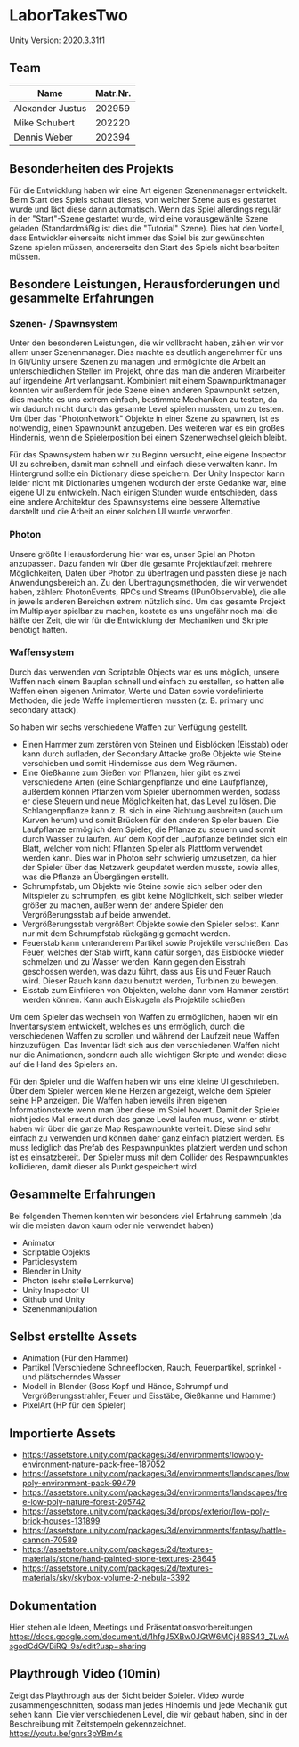 # LaborTakesTwo

Unity Version: 2020.3.31f1

## Team
|Name            | Matr.Nr.|
|----------------|---------|
|Alexander Justus|  202959 |
|Mike Schubert   |  202220 |
|Dennis Weber    |  202394 |

## Besonderheiten des Projekts

Für die Entwicklung haben wir eine Art eigenen Szenenmanager entwickelt. Beim Start des Spiels schaut dieses, von welcher Szene aus es gestartet wurde und lädt diese dann automatisch. Wenn das Spiel allerdings regulär in der "Start"-Szene gestartet wurde, wird eine vorausgewählte Szene geladen (Standardmäßig ist dies die "Tutorial" Szene). Dies hat den Vorteil, dass Entwickler einerseits nicht immer das Spiel bis zur gewünschten Szene spielen müssen, andererseits den Start des Spiels nicht bearbeiten müssen. 

## Besondere Leistungen, Herausforderungen und gesammelte Erfahrungen


### Szenen- / Spawnsystem

Unter den besonderen Leistungen, die wir vollbracht haben, zählen wir vor allem unser Szenenmanager. Dies machte
es deutlich angenehmer für uns in Git/Unity unsere Szenen zu managen und ermöglichte die Arbeit an unterschiedlichen
Stellen im Projekt, ohne das man die anderen Mitarbeiter auf irgendeine Art verlangsamt. Kombiniert mit einem 
Spawnpunktmanager konnten wir außerdem für jede Szene einen anderen Spawnpunkt setzen, dies machte es uns extrem
einfach, bestimmte Mechaniken zu testen, da wir dadurch nicht durch das gesamte Level spielen mussten, um zu testen.
Um über das "PhotonNetwork" Objekte in einer Szene zu spawnen, ist es notwendig, einen Spawnpunkt anzugeben. 
Des weiteren war es ein großes Hindernis, wenn die Spielerposition bei einem Szenenwechsel gleich bleibt.

Für das Spawnsystem haben wir zu Beginn versucht, eine eigene Inspector UI zu schreiben, damit man schnell und einfach diese verwalten kann. Im Hintergrund sollte ein Dictionary diese speichern. Der Unity Inspector kann leider nicht mit Dictionaries umgehen wodurch der erste Gedanke war, eine eigene UI zu entwickeln. Nach einigen Stunden wurde entschieden, dass eine andere Architektur des Spawnsystems eine bessere Alternative darstellt und die Arbeit an einer solchen UI wurde verworfen.

### Photon

Unsere größte Herausforderung hier war es, unser Spiel an Photon anzupassen. Dazu fanden wir über die gesamte
Projektlaufzeit mehrere Möglichkeiten, Daten über Photon zu übertragen und passten diese je nach Anwendungsbereich
an. Zu den Übertragungsmethoden, die wir verwendet haben, zählen: PhotonEvents, RPCs und Streams (IPunObservable), die alle in jeweils
anderen Bereichen extrem nützlich sind. Um das gesamte Projekt im Multiplayer spielbar zu machen, kostete es uns
ungefähr noch mal die hälfte der Zeit, die wir für die Entwicklung der Mechaniken und Skripte benötigt hatten.

### Waffensystem

Durch das verwenden von Scriptable Objects war es uns möglich, unsere Waffen nach einem Bauplan schnell und einfach
zu erstellen, so hatten alle Waffen einen eigenen Animator, Werte und Daten sowie vordefinierte Methoden, die jede
Waffe implementieren mussten (z. B. primary und secondary attack).

So haben wir sechs verschiedene Waffen zur Verfügung
gestellt.
- Einen Hammer zum zerstören von Steinen und Eisblöcken (Eisstab) oder kann durch aufladen, der Secondary Attacke
  große Objekte wie Steine verschieben und somit Hindernisse aus dem Weg räumen.
- Eine Gießkanne zum Gießen von Pflanzen, hier gibt es zwei verschiedene Arten (eine Schlangenpflanze und eine Laufpflanze),
  außerdem können Pflanzen vom Spieler übernommen werden, sodass er diese Steuern und neue Möglichkeiten hat, das Level zu lösen.
  Die Schlangenpflanze kann z. B. sich in eine Richtung ausbreiten (auch um Kurven herum) und somit Brücken für den anderen Spieler
  bauen. Die Laufpflanze ermöglich dem Spieler, die Pflanze zu steuern und somit durch Wasser zu laufen. Auf dem Kopf der Laufpflanze
  befindet sich ein Blatt, welcher vom nicht Pflanzen Spieler als Plattform verwendet werden kann. Dies war in Photon sehr schwierig
  umzusetzen, da hier der Spieler über das Netzwerk geupdatet werden musste, sowie alles, was die Pflanze an Übergängen erstellt.
- Schrumpfstab, um Objekte wie Steine sowie sich selber oder den Mitspieler zu schrumpfen, es gibt keine Möglichkeit, sich selber
  wieder größer zu machen, außer wenn der andere Spieler den Vergrößerungsstab auf beide anwendet.
- Vergrößerungsstab vergrößert Objekte sowie den Spieler selbst. Kann nur mit dem Schrumpfstab rückgängig gemacht werden.
- Feuerstab kann unteranderem Partikel sowie Projektile verschießen. Das Feuer, welches der Stab wirft, kann dafür
  sorgen, das Eisblöcke wieder schmelzen und zu Wasser werden. Kann gegen den Eisstrahl geschossen werden, was dazu führt, dass aus
  Eis und Feuer Rauch wird. Dieser Rauch kann dazu benutzt werden, Turbinen zu bewegen.
- Eisstab zum Einfrieren von Objekten, welche dann vom Hammer zerstört werden können. Kann auch Eiskugeln als Projektile schießen

Um dem Spieler das wechseln von Waffen zu ermöglichen, haben wir ein Inventarsystem entwickelt, welches es uns ermöglich, durch die
verschiedenen Waffen zu scrollen und während der Laufzeit neue Waffen hinzuzufügen. Das Inventar lädt sich aus den verschiedenen
Waffen nicht nur die Animationen, sondern auch alle wichtigen Skripte und wendet diese auf die Hand des Spielers an.

Für den Spieler und die Waffen haben wir uns eine kleine UI geschrieben. Über dem Spieler werden kleine Herzen angezeigt, welche
dem Spieler seine HP anzeigen. Die Waffen haben jeweils ihren eigenen Informationstexte wenn man über diese im Spiel hovert.
Damit der Spieler nicht jedes Mal erneut durch das ganze Level laufen muss, wenn er stirbt, haben wir über die ganze Map Respawnpunkte
verteilt. Diese sind sehr einfach zu verwenden und können daher ganz einfach platziert werden. Es muss lediglich das Prefab des
Respawnpunktes platziert werden und schon ist es einsatzbereit. Der Spieler muss mit dem Collider des Respawnpunktes kollidieren,
damit dieser als Punkt gespeichert wird.

## Gesammelte Erfahrungen

Bei folgenden Themen konnten wir besonders viel Erfahrung sammeln (da wir die meisten davon kaum oder nie verwendet haben)
- Animator
- Scriptable Objekts
- Particlesystem
- Blender in Unity
- Photon (sehr steile Lernkurve)
- Unity Inspector UI
- Github und Unity
- Szenenmanipulation

## Selbst erstellte Assets

- Animation (Für den Hammer) 
- Partikel (Verschiedene Schneeflocken, Rauch, Feuerpartikel, sprinkel -und plätscherndes Wasser
- Modell in Blender (Boss Kopf und Hände, Schrumpf und Vergrößerungsstrahler, Feuer und Eisstäbe,
  Gießkanne und Hammer)
- PixelArt (HP für den Spieler)

## Importierte Assets

- https://assetstore.unity.com/packages/3d/environments/lowpoly-environment-nature-pack-free-187052
- https://assetstore.unity.com/packages/3d/environments/landscapes/lowpoly-environment-pack-99479
- https://assetstore.unity.com/packages/3d/environments/landscapes/free-low-poly-nature-forest-205742
- https://assetstore.unity.com/packages/3d/props/exterior/low-poly-brick-houses-131899
- https://assetstore.unity.com/packages/3d/environments/fantasy/battle-cannon-70589
- https://assetstore.unity.com/packages/2d/textures-materials/stone/hand-painted-stone-textures-28645
- https://assetstore.unity.com/packages/2d/textures-materials/sky/skybox-volume-2-nebula-3392

## Dokumentation

Hier stehen alle Ideen, Meetings und Präsentationsvorbereitungen
https://docs.google.com/document/d/1hfgJ5XBw0JGtW6MCj486S43_ZLwAsgodCdGVBiRQ-9s/edit?usp=sharing

## Playthrough Video (10min) 

Zeigt das Playthrough aus der Sicht beider Spieler. Video wurde zusammengeschnitten, sodass man jedes
Hindernis und jede Mechanik gut sehen kann. Die vier verschiedenen Level, die wir gebaut haben, sind in der
Beschreibung mit Zeitstempeln gekennzeichnet.
https://youtu.be/gnrs3pYBm4s
